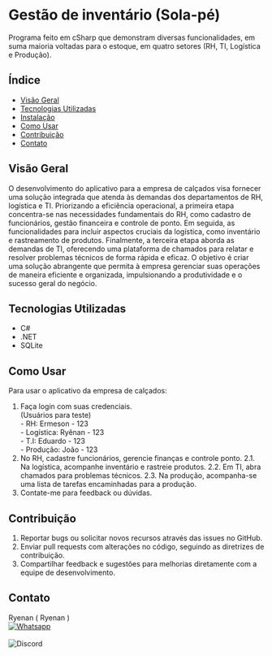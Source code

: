 # Gestão de inventário (Sola-pé)
Programa feito em cSharp que demonstram diversas funcionalidades, em suma maioria voltadas para o estoque, em quatro setores (RH, TI, Logística e Produção).

## Índice

- [Visão Geral](#visão-geral)
- [Tecnologias Utilizadas](#tecnologias-utilizadas)
- [Instalação](#instalação)
- [Como Usar](#como-usar)
- [Contribuição](#contribuição)
- [Contato](#contato)

## Visão Geral

O desenvolvimento do aplicativo para a empresa de calçados visa fornecer uma solução integrada que atenda às demandas dos departamentos de RH, logística e TI. Priorizando a eficiência operacional, a primeira etapa concentra-se nas necessidades fundamentais do RH, como cadastro de funcionários, gestão financeira e controle de ponto. Em seguida, as funcionalidades para incluir aspectos cruciais da logística, como inventário e rastreamento de produtos. Finalmente, a terceira etapa aborda as demandas de TI, oferecendo uma plataforma de chamados para relatar e resolver problemas técnicos de forma rápida e eficaz. O objetivo é criar uma solução abrangente que permita à empresa gerenciar suas operações de maneira eficiente e organizada, impulsionando a produtividade e o sucesso geral do negócio.


## Tecnologias Utilizadas
- C#
- .NET
- SQLite


## Como Usar

Para usar o aplicativo da empresa de calçados:

1. Faça login com suas credenciais.
    <br>  (Usuários para teste)
       <br> - RH: Ermeson - 123
       <br> - Logística: Ryênan - 123
       <br> - T.I: Eduardo - 123
       <br> - Produção: João - 123
2. No RH, cadastre funcionários, gerencie finanças e controle ponto.
2.1. Na logística, acompanhe inventário e rastreie produtos.
2.2. Em TI, abra chamados para problemas técnicos.
2.3. Na produção, acompanha-se uma lista de tarefas encaminhadas para a produção.
3. Contate-me para feedback ou dúvidas.


## Contribuição

1. Reportar bugs ou solicitar novos recursos através das issues no GitHub.
2. Enviar pull requests com alterações no código, seguindo as diretrizes de contribuição.
3. Compartilhar feedback e sugestões para melhorias diretamente com a equipe de desenvolvimento.


## Contato

Ryenan ( Ryenan )<br> [![Whatsapp](https://img.shields.io/badge/WhatsApp-25D366?style=for-the-badge&logo=whatsapp&logoColor=white)](https://api.whatsapp.com/send/?phone=5588992642364&text&type=phone_number&app_absent=0) <br>
       <br>![Discord](https://img.shields.io/discord/:serverId)<br>

